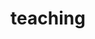 ---
layout: teaching
permalink: /teaching/
title: teaching
description: A list of classes that I TA'ed or I'm teaching at UCLA.
nav: true
nav_order: 3
---
